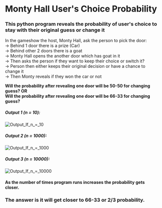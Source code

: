 # Monty Hall User's Choice Probability  
### This python program reveals the probability of user's choice to stay with their original guess or change it  

In the gameshow the host, Monty Hall, ask the person to pick the door:  
-> Behind 1 door there is a prize (Car)  
-> Behind other 2 doors there is a goat  
-> Monty Hall opens the another door which has goat in it  
-> Then asks the person if they want to keep their choice or switch it?  
-> Person then either keeps their original decision or have a chance to change it  
-> Then Monty reveals if they won the car or not  

<b>Will the probability after revealing one door will be 50-50 for changing guess? OR  
Will the probability after revealing one door will be 66-33 for changing guess? </b>

##### Output 1 (n = 10):  
![Output_If_n_=_10](https://user-images.githubusercontent.com/91365008/162130843-f3dd87e1-efdd-430a-b56c-9bdafe32f0fe.jpg)  

##### Output 2 (n = 1000):  
![Output_If_n_=_1000](https://user-images.githubusercontent.com/91365008/162130916-cba9ffc6-04f0-4a8f-a670-73f843b8dfb5.jpg)  

##### Output 3 (n = 10000):  
![Output_If_n_=_10000](https://user-images.githubusercontent.com/91365008/162131006-4f7628f0-b8ae-41f6-83f2-8bbfd446bca9.jpg)  

#### As the number of times program runs increases the probability gets closer.
### The answer is it will get closer to 66-33 or 2/3 probability.
